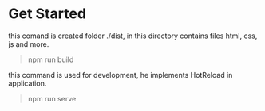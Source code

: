 # Get Started

  this comand is created folder ./dist, in this directory contains files html, css, js and more.
  > npm run build 

  this command is used for development, he implements HotReload in application.
  > npm run serve 
